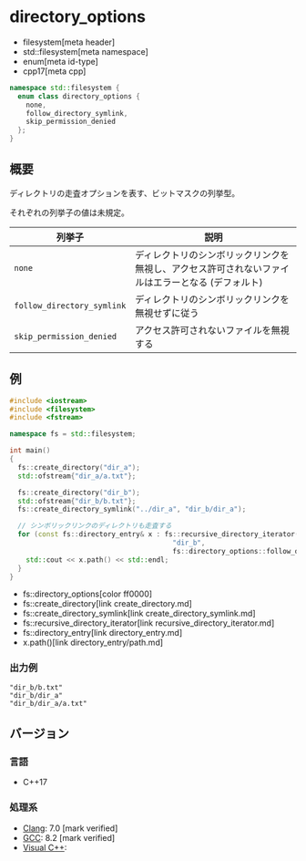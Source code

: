# directory_options
* filesystem[meta header]
* std::filesystem[meta namespace]
* enum[meta id-type]
* cpp17[meta cpp]

```cpp
namespace std::filesystem {
  enum class directory_options {
    none,
    follow_directory_symlink,
    skip_permission_denied
  };
}
```

## 概要
ディレクトリの走査オプションを表す、ビットマスクの列挙型。

それぞれの列挙子の値は未規定。

| 列挙子 | 説明 |
|--------|------|
| `none` | ディレクトリのシンボリックリンクを無視し、アクセス許可されないファイルはエラーとなる (デフォルト) |
| `follow_directory_symlink` | ディレクトリのシンボリックリンクを無視せずに従う |
| `skip_permission_denied` | アクセス許可されないファイルを無視する |


## 例
```cpp example
#include <iostream>
#include <filesystem>
#include <fstream>

namespace fs = std::filesystem;

int main()
{
  fs::create_directory("dir_a");
  std::ofstream{"dir_a/a.txt"};

  fs::create_directory("dir_b");
  std::ofstream{"dir_b/b.txt"};
  fs::create_directory_symlink("../dir_a", "dir_b/dir_a");

  // シンボリックリンクのディレクトリも走査する
  for (const fs::directory_entry& x : fs::recursive_directory_iterator(
                                        "dir_b",
                                        fs::directory_options::follow_directory_symlink)) {
    std::cout << x.path() << std::endl;
  }
}
```
* fs::directory_options[color ff0000]
* fs::create_directory[link create_directory.md]
* fs::create_directory_symlink[link create_directory_symlink.md]
* fs::recursive_directory_iterator[link recursive_directory_iterator.md]
* fs::directory_entry[link directory_entry.md]
* x.path()[link directory_entry/path.md]

### 出力例
```
"dir_b/b.txt"
"dir_b/dir_a"
"dir_b/dir_a/a.txt"
```

## バージョン
### 言語
- C++17

### 処理系
- [Clang](/implementation.md#clang): 7.0 [mark verified]
- [GCC](/implementation.md#gcc): 8.2 [mark verified]
- [Visual C++](/implementation.md#visual_cpp):

